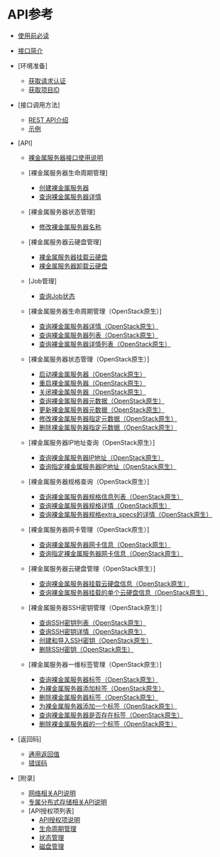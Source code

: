 # API参考

-   [使用前必读](使用前必读.md)
-   [接口简介](接口简介.md)
-   [环境准备]
    -   [获取请求认证](获取请求认证.md)
    -   [获取项目ID](获取项目ID.md)

-   [接口调用方法]
    -   [REST API介绍](REST-API介绍.md)
    -   [示例](示例.md)

-   [API]
    -   [裸金属服务器接口使用说明](裸金属服务器接口使用说明.md)
    -   [裸金属服务器生命周期管理]
        -   [创建裸金属服务器](创建裸金属服务器.md)
        -   [查询裸金属服务器详情](查询裸金属服务器详情.md)

    -   [裸金属服务器状态管理]
        -   [修改裸金属服务器名称](修改裸金属服务器名称.md)

    -   [裸金属服务器云硬盘管理]
        -   [裸金属服务器挂载云硬盘](裸金属服务器挂载云硬盘.md)
        -   [裸金属服务器卸载云硬盘](裸金属服务器卸载云硬盘.md)

    -   [Job管理]
        -   [查询Job状态](查询Job状态.md)

    -   [裸金属服务器生命周期管理（OpenStack原生）]
        -   [查询裸金属服务器详情（OpenStack原生）](查询裸金属服务器详情（OpenStack原生）.md)
        -   [查询裸金属服务器列表（OpenStack原生）](查询裸金属服务器列表（OpenStack原生）.md)
        -   [查询裸金属服务器详情列表（OpenStack原生）](查询裸金属服务器详情列表（OpenStack原生）.md)

    -   [裸金属服务器状态管理（OpenStack原生）]
        -   [启动裸金属服务器（OpenStack原生）](启动裸金属服务器（OpenStack原生）.md)
        -   [重启裸金属服务器（OpenStack原生）](重启裸金属服务器（OpenStack原生）.md)
        -   [关闭裸金属服务器（OpenStack原生）](关闭裸金属服务器（OpenStack原生）.md)
        -   [查询裸金属服务器元数据（OpenStack原生）](查询裸金属服务器元数据（OpenStack原生）.md)
        -   [更新裸金属服务器元数据（OpenStack原生）](更新裸金属服务器元数据（OpenStack原生）.md)
        -   [修改裸金属服务器指定元数据（OpenStack原生）](修改裸金属服务器指定元数据（OpenStack原生）.md)
        -   [删除裸金属服务器指定元数据（OpenStack原生）](删除裸金属服务器指定元数据（OpenStack原生）.md)

    -   [裸金属服务器IP地址查询（OpenStack原生）]
        -   [查询裸金属服务器IP地址（OpenStack原生）](查询裸金属服务器IP地址（OpenStack原生）.md)
        -   [查询指定裸金属服务器IP地址（OpenStack原生）](查询指定裸金属服务器IP地址（OpenStack原生）.md)

    -   [裸金属服务器规格查询（OpenStack原生）]
        -   [查询裸金属服务器规格信息列表（OpenStack原生）](查询裸金属服务器规格信息列表（OpenStack原生）.md)
        -   [查询裸金属服务器规格详情（OpenStack原生）](查询裸金属服务器规格详情（OpenStack原生）.md)
        -   [查询裸金属服务器规格extra\_specs的详情（OpenStack原生）](查询裸金属服务器规格extra_specs的详情（OpenStack原生）.md)

    -   [裸金属服务器网卡管理（OpenStack原生）]
        -   [查询裸金属服务器网卡信息（OpenStack原生）](查询裸金属服务器网卡信息（OpenStack原生）.md)
        -   [查询指定裸金属服务器网卡信息（OpenStack原生）](查询指定裸金属服务器网卡信息（OpenStack原生）.md)

    -   [裸金属服务器云硬盘管理（OpenStack原生）]
        -   [查询裸金属服务器挂载云硬盘信息（OpenStack原生）](查询裸金属服务器挂载云硬盘信息（OpenStack原生）.md)
        -   [查询裸金属服务器挂载的单个云硬盘信息（OpenStack原生）](查询裸金属服务器挂载的单个云硬盘信息（OpenStack原生）.md)

    -   [裸金属服务器SSH密钥管理（OpenStack原生）]
        -   [查询SSH密钥列表（OpenStack原生）](查询SSH密钥列表（OpenStack原生）.md)
        -   [查询SSH密钥详情（OpenStack原生）](查询SSH密钥详情（OpenStack原生）.md)
        -   [创建和导入SSH密钥（OpenStack原生）](创建和导入SSH密钥（OpenStack原生）.md)
        -   [删除SSH密钥（OpenStack原生）](删除SSH密钥（OpenStack原生）.md)

    -   [裸金属服务器一维标签管理（OpenStack原生）]
        -   [查询裸金属服务器标签（OpenStack原生）](查询裸金属服务器标签（OpenStack原生）.md)
        -   [为裸金属服务器添加标签（OpenStack原生）](为裸金属服务器添加标签（OpenStack原生）.md)
        -   [删除裸金属服务器标签（OpenStack原生）](删除裸金属服务器标签（OpenStack原生）.md)
        -   [为裸金属服务器添加一个标签（OpenStack原生）](为裸金属服务器添加一个标签（OpenStack原生）.md)
        -   [查询裸金属服务器是否存在标签（OpenStack原生）](查询裸金属服务器是否存在标签（OpenStack原生）.md)
        -   [删除裸金属服务器的一个标签（OpenStack原生）](删除裸金属服务器的一个标签（OpenStack原生）.md)


-   [返回码]
    -   [通用返回值](通用返回值.md)
    -   [错误码](错误码.md)

-   [附录]
    -   [网络相关API说明](网络相关API说明.md)
    -   [专属分布式存储相关API说明](专属分布式存储相关API说明.md)
    -   [API授权项列表]
        -   [API授权项说明](API授权项说明.md)
        -   [生命周期管理](生命周期管理.md)
        -   [状态管理](状态管理.md)
        -   [磁盘管理](磁盘管理.md)


